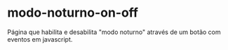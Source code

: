 # modo-noturno-on-off
Página que habilita e desabilita "modo noturno" através de um botão com eventos em javascript.
